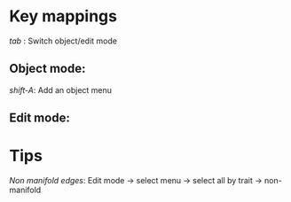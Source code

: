Key mappings
===========
_tab_ : Switch object/edit mode

Object mode:
-----------
_shift-A_: Add an object menu

Edit mode:
---------

Tips
====
_Non manifold edges_: Edit mode -> select menu -> select all by trait -> non-manifold
